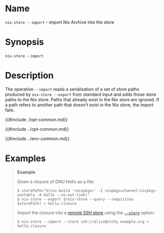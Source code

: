 # Name

`nix-store --import` - import Nix Archive into the store

# Synopsis

`nix-store` `--import`

# Description

The operation `--import` reads a serialisation of a set of store paths
produced by `nix-store --export` from standard input and adds those
store paths to the Nix store. Paths that already exist in the Nix store
are ignored. If a path refers to another path that doesn’t exist in the
Nix store, the import fails.

{{#include ./opt-common.md}}

{{#include ../opt-common.md}}

{{#include ../env-common.md}}

# Examples

> **Example**
>
> Given a closure of GNU Hello as a file:
>
> ```shell-session
> $ storePath="$(nix-build '<nixpkgs>' -I nixpkgs=channel:nixpkgs-unstable -A hello --no-out-link)"
> $ nix-store --export $(nix-store --query --requisites $storePath) > hello.closure
> ```
>
> Import the closure into a [remote SSH store](@docroot@/store/types/ssh-store.md) using the [`--store`](@docroot@/command-ref/conf-file.md#conf-store) option:
>
> ```console
> $ nix-store --import --store ssh://alice@itchy.example.org < hello.closure
> ```

